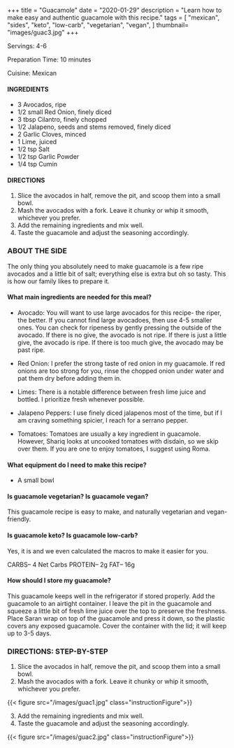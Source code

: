 
+++
title = "Guacamole"
date = "2020-01-29"
description = "Learn how to make easy and authentic guacamole with this recipe."
tags = [
    "mexican",
    "sides",
    "keto",
    "low-carb",
    "vegetarian",
    "vegan",
]
thumbnail= "images/guac3.jpg"
+++

Servings: 4-6 <!--more-->

Preparation Time: 10 minutes 

Cuisine: Mexican

#### INGREDIENTS 

* 3 Avocados, ripe
* 1/2 small Red Onion, finely diced
* 3 tbsp Cilantro, finely chopped
* 1/2 Jalapeno, seeds and stems removed, finely diced
* 2 Garlic Cloves, minced
* 1 Lime, juiced
* 1/2 tsp Salt 
* 1/2 tsp Garlic Powder 
* 1/4 tsp Cumin 

#### DIRECTIONS 

1. Slice the avocados in half, remove the pit, and scoop them into a small bowl. 
2. Mash the avocados with a fork. Leave it chunky or whip it smooth, whichever you prefer. 
3. Add the remaining ingredients and mix well. 
4. Taste the guacamole and adjust the seasoning accordingly. 
 
### ABOUT THE SIDE 

The only thing you absolutely need to make guacamole is a few ripe avocados and a little bit of salt; everything else is extra but oh so tasty. This is how our family likes to prepare it. 

#### What main ingredients are needed for this meal?

* Avocado: You will want to use large avocados for this recipe- the riper, the better. If you cannot find large avocadoes, then use 4-5 smaller ones. You can check for ripeness by gently pressing the outside of the avocado. If there is no give, the avocado is not ripe. If there is just a little give, the avocado is ripe. If there is too much give, the avocado may be past ripe. 

* Red Onion: I prefer the strong taste of red onion in my guacamole. If red onions are too strong for you, rinse the chopped onion under water and pat them dry before adding them in. 

* Limes: There is a notable difference between fresh lime juice and bottled. I prioritize fresh whenever possible. 

* Jalapeno Peppers: I use finely diced jalapenos most of the time, but if I am craving something spicier, I reach for a serrano pepper. 

* Tomatoes: Tomatoes are usually a key ingredient in guacamole. However, Shariq looks at uncooked tomatoes with disdain, so we skip over them. If you are one to enjoy tomatoes, I suggest using Roma. 

#### What equipment do I need to make this recipe?

* A small bowl 

#### Is guacamole vegetarian? Is guacamole vegan?

This guacamole recipe is easy to make, and naturally vegetarian and vegan-friendly. 

#### Is guacamole keto? Is guacamole low-carb? 

Yes, it is and we even calculated the macros to make it easier for you.

CARBS– 4 Net Carbs
PROTEIN– 2g
FAT– 16g 

#### How should I store my guacamole?

This guacamole keeps well in the refrigerator if stored properly. Add the guacamole to an airtight container. I leave the pit in the guacamole and squeeze a little bit of fresh lime juice over the top to preserve the freshness. Place Saran wrap on top of the guacamole and press it down, so the plastic covers any exposed guacamole. Cover the container with the lid; it will keep up to 3-5 days.

 ### DIRECTIONS: STEP-BY-STEP

1. Slice the avocados in half, remove the pit, and scoop them into a small bowl. 
2. Mash the avocados with a fork. Leave it chunky or whip it smooth, whichever you prefer. 

{{< figure src="/images/guac1.jpg" class="instructionFigure">}}

3. Add the remaining ingredients and mix well. 
4. Taste the guacamole and adjust the seasoning accordingly. 

{{< figure src="/images/guac2.jpg" class="instructionFigure">}}

